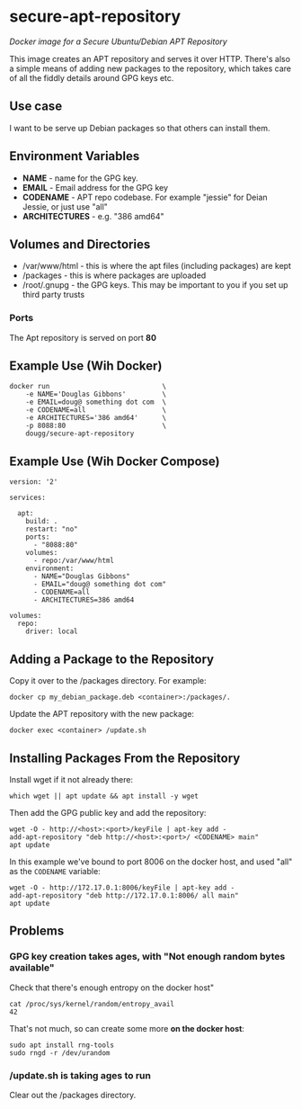 # secure-apt-repository

_Docker image for a Secure Ubuntu/Debian APT Repository_

This image creates an APT repository and serves it over HTTP. There's also a simple means of adding new packages to the repository, which takes care of all the fiddly details around GPG keys etc.

## Use case

I want to be serve up Debian packages so that others can install them.

## Environment Variables

* __NAME__ - name for the GPG key.
* __EMAIL__ - Email address for the GPG key
* __CODENAME__ - APT repo codebase. For example "jessie" for Deian Jessie, or just use "all"
* __ARCHITECTURES__ - e.g. "386 amd64"

## Volumes and Directories

* /var/www/html - this is where the apt files (including packages) are kept
* /packages - this is where packages are uploaded
* /root/.gnupg - the GPG keys. This may be important to you if you set up third party trusts

### Ports

The Apt repository is served on port __80__

## Example Use (Wih Docker)

```
docker run                            \
    -e NAME='Douglas Gibbons'         \
    -e EMAIL=doug@ something dot com  \
    -e CODENAME=all                   \
    -e ARCHITECTURES='386 amd64'      \
    -p 8088:80                        \
    dougg/secure-apt-repository
```


## Example Use (Wih Docker Compose)

```
version: '2'

services:

  apt:
    build: .
    restart: "no"
    ports:
      - "8088:80"
    volumes:
      - repo:/var/www/html
    environment:
      - NAME="Douglas Gibbons"
      - EMAIL="doug@ something dot com"
      - CODENAME=all
      - ARCHITECTURES=386 amd64

volumes:
  repo:
    driver: local
```

## Adding a Package to the Repository

Copy it over to the /packages directory. For example:

```
docker cp my_debian_package.deb <container>:/packages/.
```

Update the APT repository with the new package:

```
docker exec <container> /update.sh
```

## Installing Packages From the Repository

Install wget if it not already there:

```
which wget || apt update && apt install -y wget
```

Then add the GPG public key and add the repository:

```
wget -O - http://<host>:<port>/keyFile | apt-key add -
add-apt-repository "deb http://<host>:<port>/ <CODENAME> main"
apt update
```


In this example we've bound to port 8006 on the docker host, and used "all" as the ```CODENAME``` variable:

```
wget -O - http://172.17.0.1:8006/keyFile | apt-key add -
add-apt-repository "deb http://172.17.0.1:8006/ all main"
apt update
```


## Problems

### GPG key creation takes ages, with "Not enough random bytes available"

Check that there's enough entropy on the docker host"

```
cat /proc/sys/kernel/random/entropy_avail
42
```

That's not much, so can create some more __on the docker host__:

```
sudo apt install rng-tools
sudo rngd -r /dev/urandom
```

### /update.sh is taking ages to run

Clear out the /packages directory.

